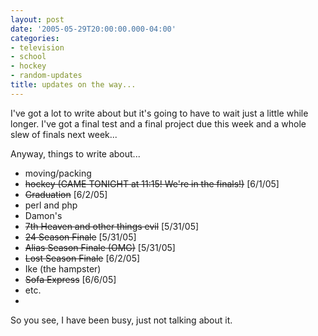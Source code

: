 ```yaml
---
layout: post
date: '2005-05-29T20:00:00.000-04:00'
categories:
- television
- school
- hockey
- random-updates
title: updates on the way...
---
```


I've got a lot to write about but it's going to have to wait just a little while longer. I've got a final test and a final project due this week and a whole slew of finals next week...

Anyway, things to write about...

* moving/packing
* <s>hockey (GAME TONIGHT at 11:15! We're in the finals!)</s> [6/1/05]
* <s>Graduation</s> [6/2/05]
* perl and php
* Damon's
* <s>7th Heaven and other things evil</s> [5/31/05]
* <s>24 Season Finale</s> [5/31/05]
* <s>Alias Season Finale (OMG)</s> [5/31/05]
* <s>Lost Season Finale</s> [6/2/05]
* Ike (the hampster)
* <s>Sofa Express</s> [6/6/05]
* etc.
* 
So you see, I have been busy, just not talking about it.